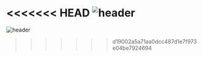 <<<<<<< HEAD
![header](https://capsule-render.vercel.app/api?type=waving&color=auto&height=200&text=📖백준문제풀이📖&animation=fadeIn&fontSize=80&fontAlignY=35)
=======
![header](https://capsule-render.vercel.app/api?type=waving&color=auto&height=200&text=📖백준문제풀이📖&animation=fadeIn&fontSize=80&fontAlignY=35)
>>>>>>> d19002a5a71aa0dcc487d1e7f973e04be7924694
